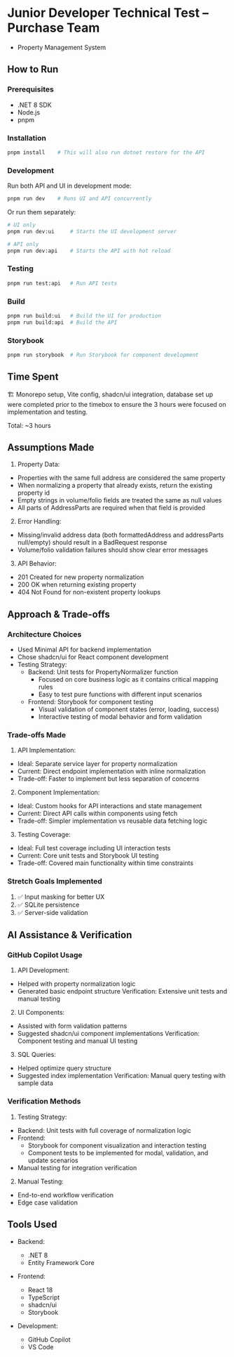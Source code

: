 # Junior Developer Technical Test – Purchase Team
- Property Management System

## How to Run

### Prerequisites

- .NET 8 SDK
- Node.js
- pnpm

### Installation

```bash
pnpm install    # This will also run dotnet restore for the API
```

### Development

Run both API and UI in development mode:

```bash
pnpm run dev    # Runs UI and API concurrently
```

Or run them separately:

```bash
# UI only
pnpm run dev:ui     # Starts the UI development server

# API only
pnpm run dev:api    # Starts the API with hot reload
```

### Testing

```bash
pnpm run test:api   # Run API tests
```

### Build

```bash
pnpm run build:ui   # Build the UI for production
pnpm run build:api  # Build the API
```

### Storybook

```bash
pnpm run storybook  # Run Storybook for component development
```

## Time Spent

🏗️ Monorepo setup, Vite config, shadcn/ui integration, database set up were completed prior to the timebox to ensure the 3 hours were focused on implementation and testing.

Total: ~3 hours

## Assumptions Made

1. Property Data:
  
  - Properties with the same full address are considered the same property
  - When normalizing a property that already exists, return the existing property id
  - Empty strings in volume/folio fields are treated the same as null values
  - All parts of AddressParts are required when that field is provided
2. Error Handling:
  
  - Missing/invalid address data (both formattedAddress and addressParts null/empty) should result in a BadRequest response
  - Volume/folio validation failures should show clear error messages
3. API Behavior:
  
  - 201 Created for new property normalization
  - 200 OK when returning existing property
  - 404 Not Found for non-existent property lookups

## Approach & Trade-offs

### Architecture Choices

- Used Minimal API for backend implementation
- Chose shadcn/ui for React component development
- Testing Strategy:
  - Backend: Unit tests for PropertyNormalizer function
    - Focused on core business logic as it contains critical mapping rules
    - Easy to test pure functions with different input scenarios
  - Frontend: Storybook for component testing
    - Visual validation of component states (error, loading, success)
    - Interactive testing of modal behavior and form validation

### Trade-offs Made

1. API Implementation:
  
  - Ideal: Separate service layer for property normalization
  - Current: Direct endpoint implementation with inline normalization
  - Trade-off: Faster to implement but less separation of concerns
2. Component Implementation:
  
  - Ideal: Custom hooks for API interactions and state management
  - Current: Direct API calls within components using fetch
  - Trade-off: Simpler implementation vs reusable data fetching logic
3. Testing Coverage:
  
  - Ideal: Full test coverage including UI interaction tests
  - Current: Core unit tests and Storybook UI testing
  - Trade-off: Covered main functionality within time constraints

### Stretch Goals Implemented

1. ✅ Input masking for better UX
2. ✅ SQLite persistence
3. ✅ Server-side validation

## AI Assistance & Verification

### GitHub Copilot Usage

1. API Development:
  
  - Helped with property normalization logic
  - Generated basic endpoint structure
    Verification: Extensive unit tests and manual testing
2. UI Components:
  
  - Assisted with form validation patterns
  - Suggested shadcn/ui component implementations
    Verification: Component testing and manual UI testing
3. SQL Queries:
  
  - Helped optimize query structure
  - Suggested index implementation
    Verification: Manual query testing with sample data

### Verification Methods

1. Testing Strategy:
  
  - Backend: Unit tests with full coverage of normalization logic
  - Frontend:
    - Storybook for component visualization and interaction testing
    - Component tests to be implemented for modal, validation, and update scenarios
  - Manual testing for integration verification
2. Manual Testing:
  
  - End-to-end workflow verification
  - Edge case validation

## Tools Used

- Backend:
  
  - .NET 8
  - Entity Framework Core
- Frontend:
  
  - React 18
  - TypeScript
  - shadcn/ui
  - Storybook
- Development:
  
  - GitHub Copilot
  - VS Code